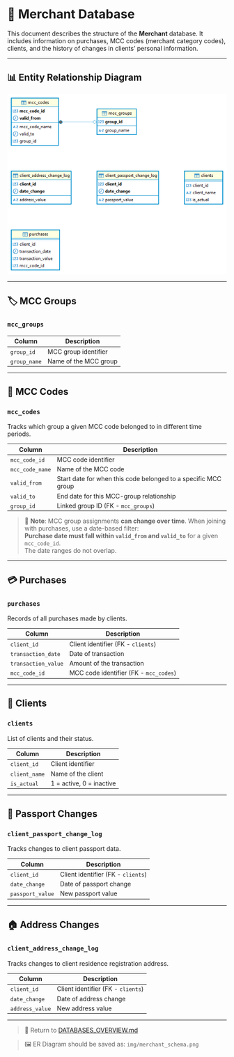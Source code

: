 # 🧾 Merchant Database

This document describes the structure of the **Merchant** database. It includes information on purchases, MCC codes (merchant category codes), clients, and the history of changes in clients’ personal information.

---

## 📊 Entity Relationship Diagram

![Merchant ER Diagram](../img/merchant_schema.png)

---

## 🏷️ MCC Groups

### `mcc_groups`

| Column      | Description                     |
|-------------|---------------------------------|
| `group_id`  | MCC group identifier            |
| `group_name`| Name of the MCC group           |

---

## 🔢 MCC Codes

### `mcc_codes`

Tracks which group a given MCC code belonged to in different time periods.

| Column         | Description                                                             |
|----------------|-------------------------------------------------------------------------|
| `mcc_code_id`  | MCC code identifier                                                     |
| `mcc_code_name`| Name of the MCC code                                                    |
| `valid_from`   | Start date for when this code belonged to a specific MCC group          |
| `valid_to`     | End date for this MCC-group relationship                                |
| `group_id`     | Linked group ID (FK - `mcc_groups`)                                     |

> 🧠 **Note**: MCC group assignments **can change over time**. When joining with purchases, use a date-based filter:  
> **Purchase date must fall within `valid_from` and `valid_to`** for a given `mcc_code_id`.  
> The date ranges do not overlap.

---

## 💳 Purchases

### `purchases`

Records of all purchases made by clients.

| Column            | Description                                  |
|-------------------|----------------------------------------------|
| `client_id`       | Client identifier (FK - `clients`)           |
| `transaction_date`| Date of transaction                          |
| `transaction_value`| Amount of the transaction                   |
| `mcc_code_id`     | MCC code identifier (FK - `mcc_codes`)       |

---

## 👤 Clients

### `clients`

List of clients and their status.

| Column       | Description                          |
|--------------|--------------------------------------|
| `client_id`  | Client identifier                    |
| `client_name`| Name of the client                   |
| `is_actual`  | 1 = active, 0 = inactive             |

---

## 🛂 Passport Changes

### `client_passport_change_log`

Tracks changes to client passport data.

| Column           | Description                                  |
|------------------|----------------------------------------------|
| `client_id`      | Client identifier (FK - `clients`)           |
| `date_change`    | Date of passport change                      |
| `passport_value` | New passport value                           |

---

## 🏠 Address Changes

### `client_address_change_log`

Tracks changes to client residence registration address.

| Column           | Description                                  |
|------------------|----------------------------------------------|
| `client_id`      | Client identifier (FK - `clients`)           |
| `date_change`    | Date of address change                       |
| `address_value`  | New address value                            |

---

> 🔗 Return to [DATABASES_OVERVIEW.md](../DATABASES_OVERVIEW.md)

> 🖼️ ER Diagram should be saved as: `img/merchant_schema.png`